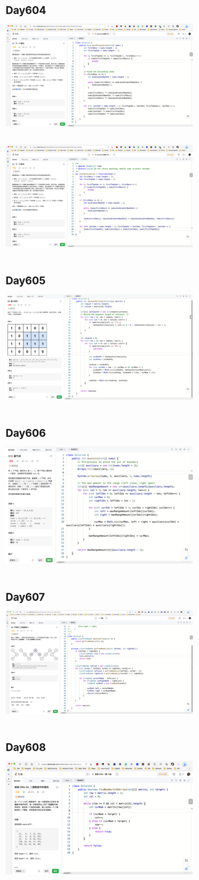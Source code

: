 # Day604

![day604-01](2303img.assets/day604-01.png)

&nbsp;

![day604-02](2303img.assets/day604-02.png)

&nbsp;

# Day605

![day605](2303img.assets/day605.png)

&nbsp;

# Day606

![day606](2303img.assets/day606.png)

&nbsp;

# Day607

![day607](2303img.assets/day607.png)

&nbsp;

# Day608

![day608](2303img.assets/day608.png)